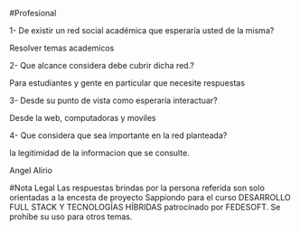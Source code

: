 #Profesional

1- De existir un red social académica que esperaría usted de la misma?

Resolver temas academicos

2- Que alcance considera debe  cubrir dicha red.?

Para estudiantes y gente en particular que necesite respuestas

3- Desde su punto de vista como esperaría interactuar? 

Desde la web, computadoras y moviles

4- Que  considera que sea  importante en la red planteada?

la legitimidad de la informacion que se consulte.


Angel Alirio 

#Nota Legal
Las respuestas brindas por la persona referida son solo orientadas a la encesta de proyecto Sappiondo para el curso DESARROLLO FULL STACK Y TECNOLOGÍAS HÍBRIDAS patrocinado por FEDESOFT. Se prohíbe su uso para otros temas.